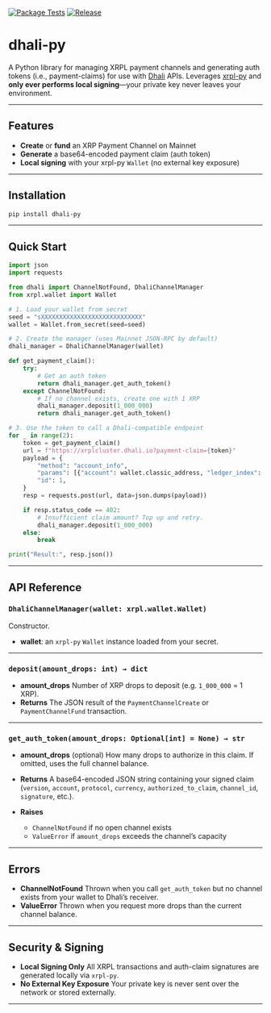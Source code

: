 [![Package Tests](https://github.com/Dhali-org/Dhali-py/actions/workflows/package_test.yaml/badge.svg)](https://github.com/Dhali-org/Dhali-py/actions/workflows/package_test.yaml)
[![Release](https://github.com/Dhali-org/Dhali-py/actions/workflows/release.yaml/badge.svg)](https://github.com/Dhali-org/Dhali-py/actions/workflows/release.yaml)


# dhali-py

A Python library for managing XRPL payment channels and generating auth tokens (i.e., payment-claims) for use with [Dhali](https://dhali.io) APIs. Leverages [xrpl-py](https://github.com/XRPLF/xrpl-py) and **only ever performs local signing**—your private key never leaves your environment.

---

## Features

- **Create** or **fund** an XRP Payment Channel on Mainnet  
- **Generate** a base64-encoded payment claim (auth token)  
- **Local signing** with your xrpl-py `Wallet` (no external key exposure)

---

## Installation

```bash
pip install dhali-py
````

---

## Quick Start

```python
import json
import requests

from dhali import ChannelNotFound, DhaliChannelManager
from xrpl.wallet import Wallet

# 1. Load your wallet from secret
seed = "sXXXXXXXXXXXXXXXXXXXXXXXXXXXX"
wallet = Wallet.from_secret(seed=seed)

# 2. Create the manager (uses Mainnet JSON-RPC by default)
dhali_manager = DhaliChannelManager(wallet)

def get_payment_claim():
    try:
        # Get an auth token
        return dhali_manager.get_auth_token()
    except ChannelNotFound:
        # If no channel exists, create one with 1 XRP
        dhali_manager.deposit(1_000_000)
        return dhali_manager.get_auth_token()

# 3. Use the token to call a Dhali-compatible endpoint
for _ in range(2):
    token = get_payment_claim()
    url = f"https://xrplcluster.dhali.io?payment-claim={token}"
    payload = {
        "method": "account_info",
        "params": [{"account": wallet.classic_address, "ledger_index": "validated"}],
        "id": 1,
    }
    resp = requests.post(url, data=json.dumps(payload))

    if resp.status_code == 402:
        # Insufficient claim amount? Top up and retry.
        dhali_manager.deposit(1_000_000)
    else:
        break

print("Result:", resp.json())
```

---

## API Reference

### `DhaliChannelManager(wallet: xrpl.wallet.Wallet)`

Constructor.

* **wallet**: an `xrpl-py` `Wallet` instance loaded from your secret.

---

### `deposit(amount_drops: int) → dict`

* **amount\_drops**
  Number of XRP drops to deposit (e.g. `1_000_000` = 1 XRP).
* **Returns**
  The JSON result of the `PaymentChannelCreate` or `PaymentChannelFund` transaction.

---

### `get_auth_token(amount_drops: Optional[int] = None) → str`

* **amount\_drops** (optional)
  How many drops to authorize in this claim. If omitted, uses the full channel balance.
* **Returns**
  A base64-encoded JSON string containing your signed claim (`version`, `account`, `protocol`, `currency`, `authorized_to_claim`, `channel_id`, `signature`, etc.).
* **Raises**

  * `ChannelNotFound` if no open channel exists
  * `ValueError` if `amount_drops` exceeds the channel’s capacity

---

## Errors

* **ChannelNotFound**
  Thrown when you call `get_auth_token` but no channel exists from your wallet to Dhali’s receiver.
* **ValueError**
  Thrown when you request more drops than the current channel balance.

---

## Security & Signing

* **Local Signing Only**
  All XRPL transactions and auth-claim signatures are generated locally via `xrpl-py`.
* **No External Key Exposure**
  Your private key is never sent over the network or stored externally.

---
